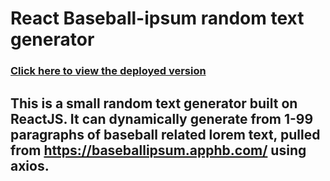 # React Baseball-ipsum random text generator

### [Click here to view the deployed version](https://react-baseball-ipsum.herokuapp.com/) 

## This is a small random text generator built on ReactJS.  It can dynamically generate from 1-99 paragraphs of baseball related lorem text, pulled from https://baseballipsum.apphb.com/ using axios.

